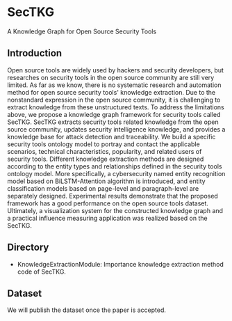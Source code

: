 # SecTKG
A Knowledge Graph for Open Source Security Tools

## Introduction
Open source tools are widely used by hackers and security developers, but researches on security tools in the open source community are still very limited. As far as we know, there is no systematic research and automation method for open source security tools' knowledge extraction. Due to the nonstandard expression in the open source community, it is challenging to extract knowledge from these unstructured texts. To address the limitations above, we propose a knowledge graph framework for security tools called SecTKG. SecTKG extracts security tools related knowledge from the open source community, updates security intelligence knowledge, and provides a knowledge base for attack detection and traceability. We build a specific security tools ontology model to portray and contact the applicable scenarios, technical characteristics, popularity, and related users of security tools. Different knowledge extraction methods are designed according to the entity types and relationships defined in the security tools ontology model. More specifically, a cybersecurity named entity recognition model based on BiLSTM-Attention algorithm is introduced, and entity classification models based on page-level and paragraph-level are separately designed. Experimental results demonstrate that the proposed framework has a good performance on the open source tools dataset. Ultimately, a visualization system for the constructed knowledge graph and a practical influence measuring application was realized based on the SecTKG.

## Directory
- KnowledgeExtractionModule: Importance knowledge extraction method code of SecTKG.

## Dataset
We will publish the dataset once the paper is accepted.
